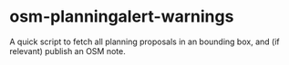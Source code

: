 osm-planningalert-warnings
==========================

A quick script to fetch all planning proposals in an bounding box, and (if relevant) publish an OSM note.
